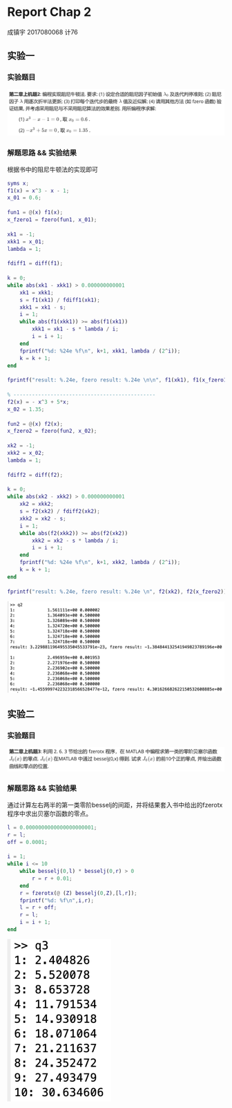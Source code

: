 # Report Chap 2

成镇宇 2017080068 计76

## 实验一

### 实验题目

![](./pics/q2_question.png)

### 解题思路 && 实验结果

根据书中的阻尼牛顿法的实现即可

```matlab
syms x;
f1(x) = x^3 - x - 1;
x_01 = 0.6;
 
fun1 = @(x) f1(x);
x_fzero1 = fzero(fun1, x_01);

xk1 = -1;
xkk1 = x_01;
lambda = 1;

fdiff1 = diff(f1);

k = 0;
while abs(xk1 - xkk1) > 0.000000000001
    xk1 = xkk1;
    s = f1(xk1) / fdiff1(xk1);
    xkk1 = xk1 - s;
    i = 1;
    while abs(f1(xkk1)) >= abs(f1(xk1))
        xkk1 = xk1 - s * lambda / i;
        i = i + 1;
    end
    fprintf("%d: %24e %f\n", k+1, xkk1, lambda / (2^i));
    k = k + 1;
end

fprintf("result: %.24e, fzero result: %.24e \n\n", f1(xk1), f1(x_fzero1));

% ----------------------------------------------
f2(x) = - x^3 + 5*x;
x_02 = 1.35;
 
fun2 = @(x) f2(x);
x_fzero2 = fzero(fun2, x_02);

xk2 = -1;
xkk2 = x_02;
lambda = 1;

fdiff2 = diff(f2);

k = 0;
while abs(xk2 - xkk2) > 0.000000000001
    xk2 = xkk2;
    s = f2(xk2) / fdiff2(xk2);
    xkk2 = xk2 - s;
    i = 1;
    while abs(f2(xkk2)) >= abs(f2(xk2))
        xkk2 = xk2 - s * lambda / i;
        i = i + 1;
    end
    fprintf("%d: %24e %f\n", k+1, xkk2, lambda / (2^i));
    k = k + 1;
end

fprintf("result: %.24e, fzero result: %.24e \n", f2(xk2), f2(x_fzero2));
```

![](./pics/q2.png)

## 实验二

### 实验题目

![](./pics/q3_question.png)

### 解题思路 && 实验结果

通过计算左右两半的第一类零阶besselj的间距，并将结果套入书中给出的fzerotx程序中求出贝塞尔函数的零点。

```matlab
l = 0.0000000000000000000001;
r = l;
off = 0.0001;

i = 1;
while i <= 10
    while besselj(0,l) * besselj(0,r) > 0
        r = r + 0.01;
    end
    r = fzerotx(@ (Z) besselj(0,Z),[l,r]);
    fprintf("%d: %f\n",i,r);
    l = r + off;
    r = l;
    i = i + 1;
end
```

<img src="./pics/q3.png" />

